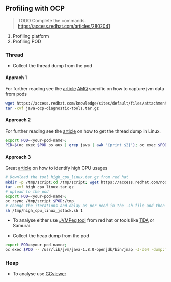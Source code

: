 ## Profiling with OCP
>TODO Complete the commands. https://access.redhat.com/articles/2802041

1. Profiling platform
2. Profiling POD

### Thread
* Collect the thread dump from the pod

#### Apprach 1
For further reading see the [article](https://access.redhat.com/solutions/3388951) [AMQ](https://access.redhat.com/solutions/3405691) specific on how to capture jvm data from pods

```sh
wget https://access.redhat.com/knowledge/sites/default/files/attachments/java-ocp-diagnostic-tools.tar.gz -O java-ocp-diagnostic-tools.tar.gz
tar -xvf java-ocp-diagnostic-tools.tar.gz

```


#### Approach 2
For further reading see the [article](https://access.redhat.com/solutions/18178) on how to get the thread dump in Linux.
```sh
export POD=<your-pod-name>; 
PID=$(oc exec $POD ps aux | grep java | awk '{print $2}'); oc exec $POD -- bash -c "for x in {1..10}; do jstack -l $PID > /tmp/jstack.out; sleep 2; done"; oc rsync $POD:/tmp/jstack.out .
```

#### Approach 3
Great [article](https://access.redhat.com/solutions/46596) on how to identify high CPU usages

```sh
# Download the tool high_cpu_linux.tar.gz from red hat
mkdir -p /tmp/script;cd /tmp/script; wget https://access.redhat.com/node/46596/40/1/12270821 -O high_cpu_linux.tar.gz;
tar -xvf high_cpu_linux.tar.gz 
# upload to the pod
export POD=<your-pod-name>;
oc rsync /tmp/script $POD:/tmp
# change the iterations and delay as per need in the .sh file and then run it.
sh /tmp/high_cpu_linux_jstack.sh 1
```

* To analyse either use [JVMPeg tool](https://access.redhat.com/labs/jvmpeg/) from red hat or tools like [TDA](https://github.com/irockel/tda) or Samurai.

* Collect the heap dump from the pod

```sh
export POD=<your-pod-name>; 
oc exec $POD -- /usr/lib/jvm/java-1.8.0-openjdk/bin/jmap -J-d64 -dump:format=b,file='/opt/eap/standalone/tmp/heap.hprof' $(oc exec $POD ps aux | grep java | awk '{print $2}'); oc rsync $POD:/opt/eap/standalone/tmp/heap.hprof .
```

### Heap
* To analyse use [GCviewer](https://github.com/chewiebug/GCViewer)